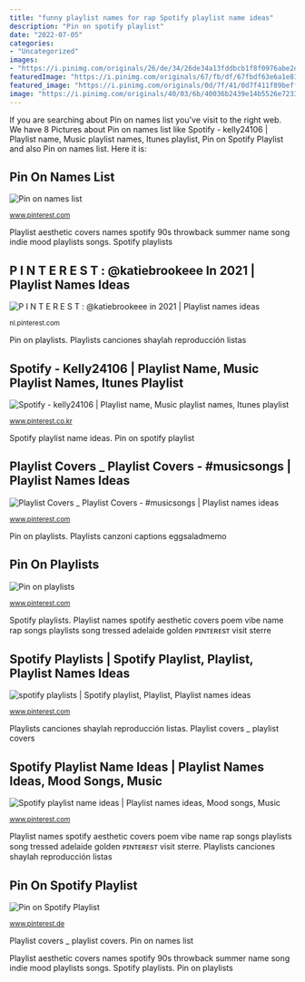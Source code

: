 ```yaml
---
title: "funny playlist names for rap Spotify playlist name ideas"
description: "Pin on spotify playlist"
date: "2022-07-05"
categories:
- "Uncategorized"
images:
- "https://i.pinimg.com/originals/26/de/34/26de34a13fddbcb1f8f0976abe2d982f.png"
featuredImage: "https://i.pinimg.com/originals/67/fb/df/67fbdf63e6a1e8145ccbc6ac25926c9c.jpg"
featured_image: "https://i.pinimg.com/originals/0d/7f/41/0d7f411f89beffb7e435d408b7aaaea4.jpg"
image: "https://i.pinimg.com/originals/40/03/6b/40036b2439e14b5526e72332b723aea1.jpg"
---
```


If you are searching about Pin on names list you've visit to the right web. We have 8 Pictures about Pin on names list like Spotify - kelly24106 | Playlist name, Music playlist names, Itunes playlist, Pin on Spotify Playlist and also Pin on names list. Here it is:

## Pin On Names List

![Pin on names list](https://i.pinimg.com/originals/67/fb/df/67fbdf63e6a1e8145ccbc6ac25926c9c.jpg "Playlist names spotify aesthetic covers poem vibe name rap songs playlists song tressed adelaide golden ᴘɪɴᴛᴇʀᴇsᴛ visit sterre")

<small>www.pinterest.com</small>

Playlist aesthetic covers names spotify 90s throwback summer name song indie mood playlists songs. Spotify playlists

## P I N T E R E S T : @katiebrookeee In 2021 | Playlist Names Ideas

![P I N T E R E S T : @katiebrookeee in 2021 | Playlist names ideas](https://i.pinimg.com/originals/30/84/24/308424c08549cf47bbbd7c654431ff86.jpg "Pin on playlists")

<small>nl.pinterest.com</small>

Pin on playlists. Playlists canciones shaylah reproducción listas

## Spotify - Kelly24106 | Playlist Name, Music Playlist Names, Itunes Playlist

![Spotify - kelly24106 | Playlist name, Music playlist names, Itunes playlist](https://i.pinimg.com/originals/65/38/6f/65386fc4dcd37b54dd98ea86c588a072.jpg "Playlist names spotify aesthetic covers poem vibe name rap songs playlists song tressed adelaide golden ᴘɪɴᴛᴇʀᴇsᴛ visit sterre")

<small>www.pinterest.co.kr</small>

Spotify playlist name ideas. Pin on spotify playlist

## Playlist Covers _ Playlist Covers - #musicsongs | Playlist Names Ideas

![Playlist Covers _ Playlist Covers - #musicsongs | Playlist names ideas](https://i.pinimg.com/736x/4c/09/e2/4c09e2e7729a4d2e21d669a4fdd37699.jpg "Playlist aesthetic covers names spotify 90s throwback summer name song indie mood playlists songs")

<small>www.pinterest.com</small>

Pin on playlists. Playlists canzoni captions eggsaladmemo

## Pin On Playlists

![Pin on playlists](https://i.pinimg.com/originals/40/03/6b/40036b2439e14b5526e72332b723aea1.jpg "Spotify playlists")

<small>www.pinterest.com</small>

Spotify playlists. Playlist names spotify aesthetic covers poem vibe name rap songs playlists song tressed adelaide golden ᴘɪɴᴛᴇʀᴇsᴛ visit sterre

## Spotify Playlists | Spotify Playlist, Playlist, Playlist Names Ideas

![spotify playlists | Spotify playlist, Playlist, Playlist names ideas](https://i.pinimg.com/originals/7a/0c/b1/7a0cb1c7a66d97138eba7a5de432df50.jpg "Playlists canzoni captions eggsaladmemo")

<small>www.pinterest.com</small>

Playlists canciones shaylah reproducción listas. Playlist covers _ playlist covers

## Spotify Playlist Name Ideas | Playlist Names Ideas, Mood Songs, Music

![Spotify playlist name ideas | Playlist names ideas, Mood songs, Music](https://i.pinimg.com/originals/26/de/34/26de34a13fddbcb1f8f0976abe2d982f.png "Pin on spotify playlist")

<small>www.pinterest.com</small>

Playlist names spotify aesthetic covers poem vibe name rap songs playlists song tressed adelaide golden ᴘɪɴᴛᴇʀᴇsᴛ visit sterre. Playlists canciones shaylah reproducción listas

## Pin On Spotify Playlist

![Pin on Spotify Playlist](https://i.pinimg.com/originals/0d/7f/41/0d7f411f89beffb7e435d408b7aaaea4.jpg "Playlists canzoni captions eggsaladmemo")

<small>www.pinterest.de</small>

Playlist covers _ playlist covers. Pin on names list

Playlist aesthetic covers names spotify 90s throwback summer name song indie mood playlists songs. Spotify playlists. Pin on playlists
